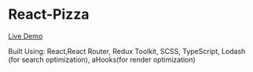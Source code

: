 # React-Pizza

[Live Demo](https://endearing-kelpie-beb0af.netlify.app/)

Built Using: React,React Router, Redux Toolkit, SCSS, TypeScript, Lodash (for search optimization), aHooks(for render optimization)
